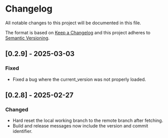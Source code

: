 # Changelog

All notable changes to this project will be documented in this file.

The format is based on [Keep a Changelog](http://keepachangelog.com/)
and this project adheres to [Semantic Versioning](http://semver.org/).

## [0.2.9] - 2025-03-03

### Fixed

- Fixed a bug where the current_version was not properly loaded.

## [0.2.8] - 2025-02-27

### Changed

- Hard reset the local working branch to the remote branch after fetching.
- Build and release messages now include the version and commit identifier.
